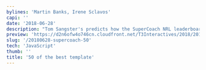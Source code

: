 ```yaml
---
bylines: 'Martin Banks, Irene Sclavos'
capi: ''
date: '2018-06-28'
description: "Tom Sangster's predicts how the SuperCoach NRL leaderboard - presented by hipages - will look at the end of 2018."
preview: 'https://d2n6ofw4o746cn.cloudfront.net/T3Interactives/2018/201803-supercoach-top50/_BUILD/PROD/embedCode.html'
slug: '/20180628-supercoach-50'
tech: 'JavaScript'
thumb: ''
title: '50 of the best template'
---
```

